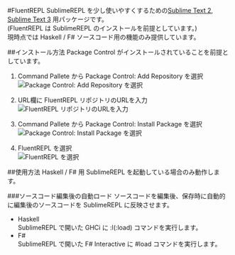 #FluentREPL
SublimeREPL を少し使いやすくするための[Sublime Text 2](http://www.sublimetext.com/2 "Sublime Text 2"), [Sublime Text 3](http://www.sublimetext.com/3 "Sublime Text 3") 用パッケージです。  
(FluentREPL は SublimeREPL のインストールを前提としています。)  
現時点では Haskell / F# ソースコード用の機能のみ提供しています。  

##インストール方法
Package Control がインストールされていることを前提としています。  

1. Command Pallete から Package Control: Add Repository を選択  
![Package Control: Add Repository を選択](http://www.zaneli.com/img/FluentREPL/installation_instruction1.png "Package Control: Add Repository を選択")

2. URL欄に FluentREPL リポジトリのURLを入力  
![FluentREPL リポジトリのURLを入力](http://www.zaneli.com/img/FluentREPL/installation_instruction2.png "FluentREPL リポジトリのURLを入力")

3. Command Pallete から Package Control: Install Package を選択  
![Package Control: Install Package を選択](http://www.zaneli.com/img/FluentREPL/installation_instruction3.png "Package Control: Install Package を選択")

4. FluentREPL を選択  
![FluentREPL を選択](http://www.zaneli.com/img/FluentREPL/installation_instruction4.png "FluentREPL を選択")

##使用方法
Haskell / F#  用 SublimeREPL を起動している場合のみ動作します。  

###ソースコード編集後の自動ロード
ソースコードを編集後、保存時に自動的に編集後のソースコードを SublimeREPL に反映させます。
+ Haskell  
SublimeREPL で開いた GHCi に :l(:load) コマンドを実行します。
+ F#  
SublimeREPL で開いた F# Interactive に #load コマンドを実行します。
